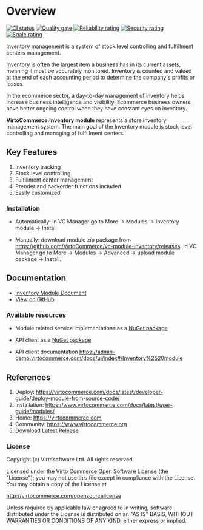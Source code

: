 # Overview

[![CI status](https://github.com/VirtoCommerce/vc-module-inventory/workflows/Module%20CI/badge.svg?branch=dev)](https://github.com/VirtoCommerce/vc-module-inventory/actions?query=workflow%3A"Module+CI") [![Quality gate](https://sonarcloud.io/api/project_badges/measure?project=VirtoCommerce_vc-module-inventory&metric=alert_status&branch=dev)](https://sonarcloud.io/dashboard?id=VirtoCommerce_vc-module-inventory) [![Reliability rating](https://sonarcloud.io/api/project_badges/measure?project=VirtoCommerce_vc-module-inventory&metric=reliability_rating&branch=dev)](https://sonarcloud.io/dashboard?id=VirtoCommerce_vc-module-inventory) [![Security rating](https://sonarcloud.io/api/project_badges/measure?project=VirtoCommerce_vc-module-inventory&metric=security_rating&branch=dev)](https://sonarcloud.io/dashboard?id=VirtoCommerce_vc-module-inventory) [![Sqale rating](https://sonarcloud.io/api/project_badges/measure?project=VirtoCommerce_vc-module-inventory&metric=sqale_rating&branch=dev)](https://sonarcloud.io/dashboard?id=VirtoCommerce_vc-module-inventory)

Inventory management is a system of stock level controlling and fulfillment centers management.

Inventory is often the largest item a business has in its current assets, meaning it must be accurately monitored. Inventory is counted and valued at the end of each accounting period to determine the company's profits or losses.

In the ecommerce sector, a day-to-day management of inventory helps increase business intelligence and visibility. Ecommerce business owners have better ongoing control when they have constant eyes on inventory.

**VirtoCommerce.Inventory module** represents a store inventory management system. The main goal of the Inventory module is stock level controlling and managing of fulfillment centers.

## Key Features

1. Inventory tracking
1. Stock level controlling
1. Fulfillment center management
1. Preoder and backorder functions included
1. Easily customized

### Installation

* Automatically: in VC Manager go to More -> Modules -> Inventory module -> Install

* Manually: download module zip package from https://github.com/VirtoCommerce/vc-module-inventory/releases.
 In VC Manager go to More -> Modules -> Advanced -> upload module package -> Install.

## Documentation

* [Inventory Module Document](/docs/index.md)
* [View on GitHub](https://github.com/VirtoCommerce/vc-module-inventory)

### Available resources

* Module related service implementations as a <a href="https://www.nuget.org/packages/VirtoCommerce.InventoryModule.Data" target="_blank">NuGet package</a>

* API client as a <a href="https://www.nuget.org/packages/VirtoCommerce.InventoryModule.Client" target="_blank">NuGet package</a>

* API client documentation https://admin-demo.virtocommerce.com/docs/ui/index#/Inventory%2520module

## References

1. Deploy: https://virtocommerce.com/docs/latest/developer-guide/deploy-module-from-source-code/
1. Installation: https://www.virtocommerce.com/docs/latest/user-guide/modules/
1. Home: https://virtocommerce.com
1. Community: https://www.virtocommerce.org
1. [Download Latest Release](https://github.com/VirtoCommerce/vc-module-inventory/releases)

### License

Copyright (c) Virtosoftware Ltd.  All rights reserved.

Licensed under the Virto Commerce Open Software License (the "License"); you
may not use this file except in compliance with the License. You may
obtain a copy of the License at

http://virtocommerce.com/opensourcelicense

Unless required by applicable law or agreed to in writing, software
distributed under the License is distributed on an "AS IS" BASIS,
WITHOUT WARRANTIES OR CONDITIONS OF ANY KIND, either express or
implied.
